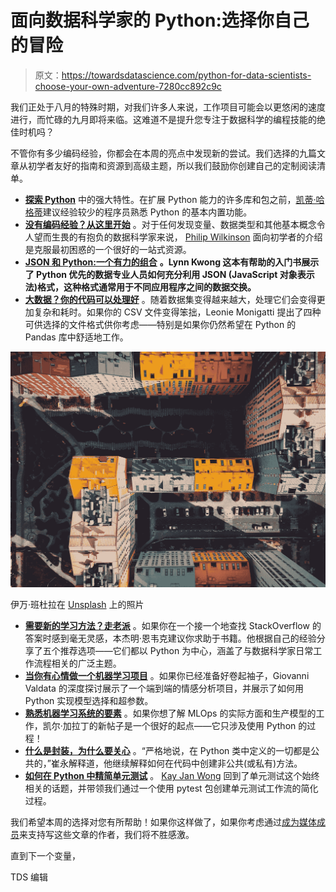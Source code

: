 # 面向数据科学家的 Python:选择你自己的冒险

> 原文：<https://towardsdatascience.com/python-for-data-scientists-choose-your-own-adventure-7280cc892c9c>

我们正处于八月的特殊时期，对我们许多人来说，工作项目可能会以更悠闲的速度进行，而忙碌的九月即将来临。这难道不是提升您专注于数据科学的编程技能的绝佳时机吗？

不管你有多少编码经验，你都会在本周的亮点中发现新的尝试。我们选择的九篇文章从初学者友好的指南和资源到高级主题，所以我们鼓励你创建自己的定制阅读清单。

*   [**探索 Python**](/best-python-built-ins-for-beginners-17322ce1e8a4) 中的强大特性。在扩展 Python 能力的许多库和包之前，[凯蒂·哈格蒂](https://medium.com/u/94ed6e69690?source=post_page-----7280cc892c9c--------------------------------)建议经验较少的程序员熟悉 Python 的基本内置功能。
*   [**没有编码经验？从这里开始**](/getting-started-with-python-for-data-scientists-a9b20058b46e) 。对于任何发现变量、数据类型和其他基本概念令人望而生畏的有抱负的数据科学家来说， [Philip Wilkinson](https://medium.com/u/ec0e018f30da?source=post_page-----7280cc892c9c--------------------------------) 面向初学者的介绍是克服最初困惑的一个很好的一站式资源。
*   [**JSON 和 Python:一个有力的组合**](/how-to-work-with-json-in-python-bdfaa3074ee4) **。Lynn Kwong 这本有帮助的入门书展示了 Python 优先的数据专业人员如何充分利用 JSON (JavaScript 对象表示法)格式，这种格式通常用于不同应用程序之间的数据交换。**
*   [**大数据？你的代码可以处理好**](/how-to-handle-large-datasets-in-python-1f077a7e7ecf) 。随着数据集变得越来越大，处理它们会变得更加复杂和耗时。如果你的 CSV 文件变得笨拙，Leonie Monigatti 提出了四种可供选择的文件格式供你考虑——特别是如果你仍然希望在 Python 的 Pandas 库中舒适地工作。

![](img/2a420d266a84edd72a8d18c2a6a8a355.png)

伊万·班杜拉在 [Unsplash](https://unsplash.com?utm_source=medium&utm_medium=referral) 上的照片

*   [**需要新的学习方法？走老派**](/top-5-python-programming-books-for-data-scientists-af6caf4ff7b) 。如果你在一个接一个地查找 StackOverflow 的答案时感到毫无灵感，本杰明·恩韦克建议你求助于书籍。他根据自己的经验分享了五个推荐选项——它们都以 Python 为中心，涵盖了与数据科学家日常工作流程相关的广泛主题。
*   [**当你有心情做一个机器学习项目**](/model-selection-and-hyperparameter-tuning-on-amazon-kindle-book-reviews-with-python-6d17ec46d318) 。如果你已经准备好卷起袖子，Giovanni Valdata 的深度探讨展示了一个端到端的情感分析项目，并展示了如何用 Python 实现模型选择和超参数。
*   [**熟悉机器学习系统的要素**](/components-of-a-production-ml-system-using-only-python-d6cf27405c82) 。如果你想了解 MLOps 的实际方面和生产模型的工作，凯尔·加拉丁的新帖子是一个很好的起点——它只涉及使用 Python 的过程！
*   [**什么是封装，为什么要关心**](/how-to-define-nonpublic-methods-in-a-python-class-f477a1ddf3c0) 。“严格地说，在 Python 类中定义的一切都是公共的，”崔永解释道，他继续解释如何在代码中创建非公共(或私有)方法。
*   [**如何在 Python 中精简单元测试**](/pytest-with-marking-mocking-and-fixtures-in-10-minutes-678d7ccd2f70) 。 [Kay Jan Wong](https://medium.com/u/fee8693930fb?source=post_page-----7280cc892c9c--------------------------------) 回到了单元测试这个始终相关的话题，并带领我们通过一个使用 pytest 包创建单元测试工作流的简化过程。

我们希望本周的选择对您有所帮助！如果你这样做了，如果你考虑通过[成为媒体成员](https://bit.ly/tds-membership)来支持写这些文章的作者，我们将不胜感激。

直到下一个变量，

TDS 编辑